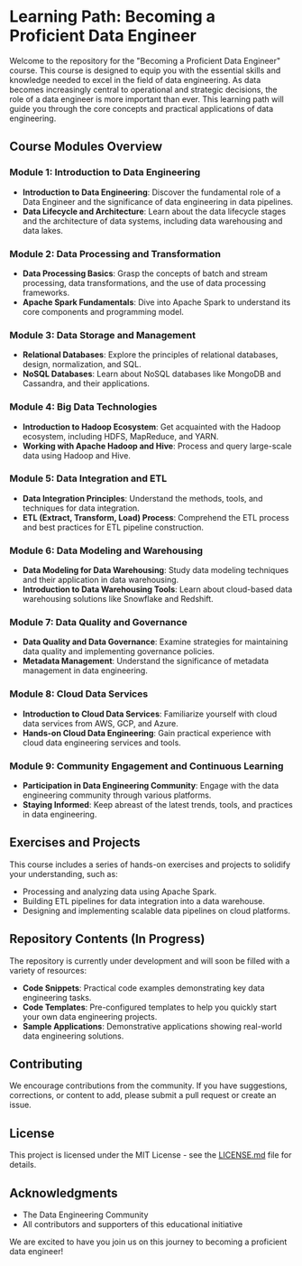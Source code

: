# Learning Path: Becoming a Proficient Data Engineer

Welcome to the repository for the "Becoming a Proficient Data Engineer" course. This course is designed to equip you with the essential skills and knowledge needed to excel in the field of data engineering. As data becomes increasingly central to operational and strategic decisions, the role of a data engineer is more important than ever. This learning path will guide you through the core concepts and practical applications of data engineering.

## Course Modules Overview

### Module 1: Introduction to Data Engineering
- **Introduction to Data Engineering**: Discover the fundamental role of a Data Engineer and the significance of data engineering in data pipelines.
- **Data Lifecycle and Architecture**: Learn about the data lifecycle stages and the architecture of data systems, including data warehousing and data lakes.

### Module 2: Data Processing and Transformation
- **Data Processing Basics**: Grasp the concepts of batch and stream processing, data transformations, and the use of data processing frameworks.
- **Apache Spark Fundamentals**: Dive into Apache Spark to understand its core components and programming model.

### Module 3: Data Storage and Management
- **Relational Databases**: Explore the principles of relational databases, design, normalization, and SQL.
- **NoSQL Databases**: Learn about NoSQL databases like MongoDB and Cassandra, and their applications.

### Module 4: Big Data Technologies
- **Introduction to Hadoop Ecosystem**: Get acquainted with the Hadoop ecosystem, including HDFS, MapReduce, and YARN.
- **Working with Apache Hadoop and Hive**: Process and query large-scale data using Hadoop and Hive.

### Module 5: Data Integration and ETL
- **Data Integration Principles**: Understand the methods, tools, and techniques for data integration.
- **ETL (Extract, Transform, Load) Process**: Comprehend the ETL process and best practices for ETL pipeline construction.

### Module 6: Data Modeling and Warehousing
- **Data Modeling for Data Warehousing**: Study data modeling techniques and their application in data warehousing.
- **Introduction to Data Warehousing Tools**: Learn about cloud-based data warehousing solutions like Snowflake and Redshift.

### Module 7: Data Quality and Governance
- **Data Quality and Data Governance**: Examine strategies for maintaining data quality and implementing governance policies.
- **Metadata Management**: Understand the significance of metadata management in data engineering.

### Module 8: Cloud Data Services
- **Introduction to Cloud Data Services**: Familiarize yourself with cloud data services from AWS, GCP, and Azure.
- **Hands-on Cloud Data Engineering**: Gain practical experience with cloud data engineering services and tools.

### Module 9: Community Engagement and Continuous Learning
- **Participation in Data Engineering Community**: Engage with the data engineering community through various platforms.
- **Staying Informed**: Keep abreast of the latest trends, tools, and practices in data engineering.

## Exercises and Projects

This course includes a series of hands-on exercises and projects to solidify your understanding, such as:

- Processing and analyzing data using Apache Spark.
- Building ETL pipelines for data integration into a data warehouse.
- Designing and implementing scalable data pipelines on cloud platforms.

## Repository Contents (In Progress)

The repository is currently under development and will soon be filled with a variety of resources:

- **Code Snippets**: Practical code examples demonstrating key data engineering tasks.
- **Code Templates**: Pre-configured templates to help you quickly start your own data engineering projects.
- **Sample Applications**: Demonstrative applications showing real-world data engineering solutions.

## Contributing

We encourage contributions from the community. If you have suggestions, corrections, or content to add, please submit a pull request or create an issue.

## License

This project is licensed under the MIT License - see the [LICENSE.md](LICENSE.md) file for details.

## Acknowledgments

- The Data Engineering Community
- All contributors and supporters of this educational initiative

We are excited to have you join us on this journey to becoming a proficient data engineer!
